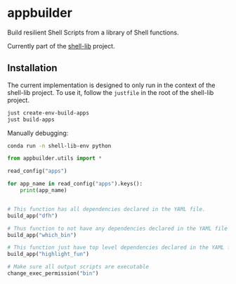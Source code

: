 # appbuilder

Build resilient Shell Scripts from a library of Shell functions.

Currently part of the [shell-lib](https://github.com/luciorq/shell-lib) project.

## Installation

The current implementation is designed to only run in the context of the shell-lib project.
To use it, follow the `justfile` in the root of the shell-lib project.

```bash
just create-env-build-apps
just build-apps
```

Manually debugging:

```bash
conda run -n shell-lib-env python
```

```python
from appbuilder.utils import *

read_config("apps")

for app_name in read_config("apps").keys():
    print(app_name)


# This function has all dependencies declared in the YAML file.
build_app("dfh")

# Thus function to not have any dependencies declared in the YAML file (empty string).
build_app("which_bin")

# This function just have top level dependencies declared in the YAML file.
build_app("highlight_fun")

# Make sure all output scripts are executable
change_exec_permission("bin")
```
